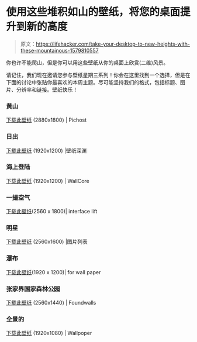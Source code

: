 # 使用这些堆积如山的壁纸，将您的桌面提升到新的高度

> 原文：<https://lifehacker.com/take-your-desktop-to-new-heights-with-these-mountainous-1579810557>

你也许不能爬山，但是你可以用这些壁纸从你的桌面上欣赏(二维)风景。



请记住，我们现在邀请您参与壁纸星期三系列！你会在这里找到一个选择，但是在下面的讨论中张贴你最喜欢的本周主题。尽可能坚持我们的格式，包括标题、图片、分辨率和链接。壁纸快乐！

### 黄山

[下载此壁纸](http://pichost.me/1684094/) (2880x1800) | Pichost

### 日出

[下载此壁纸](http://wall.alphacoders.com/big.php?i=310172) (1920x1200) |壁纸深渊

### 海上登陆

[下载此壁纸](http://www.wallcore.net/2014/01/ice-mountains-wallpaper-17107/ice-mountains-wallpaper-2/) (1920x1200) | WallCore

### 一撮空气

[下载此壁纸](http://interfacelift.com/wallpaper/details/2932/a_pinch_of_airiness.html)(2560 x 1800)| interface lift

### 明星

[下载此壁纸](http://www.listofimages.com/stars-mountain-snow-nature.html) (2560x1600) |图片列表

### 瀑布

[下载此壁纸](http://www.forwallpaper.com/wallpaper/gorgeous-landscape-221816.html)(1920 x 1200)| for wall paper

### 张家界国家森林公园

[下载此壁纸](http://foundwalls.com/chinese-mountain-cliff-top-forest-trees/) (2560x1440) | Foundwalls

### 全景的

[下载此壁纸](http://wallpoper.com/wallpaper/panoramic-view-of-mountains-437665) (1920x1080) | Wallpoper